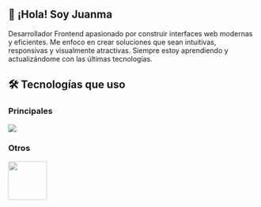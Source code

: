## 👋 ¡Hola! Soy Juanma
Desarrollador Frontend apasionado por construir interfaces web modernas y eficientes. Me enfoco en crear soluciones que sean intuitivas, responsivas y visualmente atractivas. Siempre estoy aprendiendo y actualizándome con las últimas tecnologías.

## 🛠️ Tecnologías que uso

### Principales
<p align="left">
  <img src="https://skillicons.dev/icons?i=html,css,javascript,typescript,angular,reactivex,jest" />
</p>

### Otros
<p align="left">
  <img src="https://skillicons.dev/icons?i=react,astro,sass,bootstrap,tailwind,materialui,nest,mongodb,redhat,git,github&perline=9" style="height: 78px; opacity: 0.8;" />
</p>



<!-- Old Version -->

<!-- ### 🛠️ Tecnologías y herramientas

![HTML5](https://img.shields.io/badge/HTML5-E34F26?style=for-the-badge&logo=html5&logoColor=white)
![CSS3](https://img.shields.io/badge/CSS3-663399?style=for-the-badge&logoColor=white)
![JavaScript](https://img.shields.io/badge/JavaScript-F7DF1E?style=for-the-badge&logo=javascript&logoColor=black)
![TypeScript](https://img.shields.io/badge/TypeScript-007ACC?style=for-the-badge&logo=typescript&logoColor=white)
<br/>
![Angular](https://img.shields.io/badge/Angular-DD0031?style=for-the-badge&logo=angular&logoColor=white)
![React](https://img.shields.io/badge/React-20232A?style=for-the-badge&logo=react&logoColor=61DAFB)
![Astro](https://img.shields.io/badge/Astro-0C1222?style=for-the-badge&logo=astro&logoColor=FF5D01)
<br/>
![Bootstrap](https://img.shields.io/badge/Bootstrap-563D7C?style=for-the-badge&logo=bootstrap&logoColor=white)
![Tailwind CSS](https://img.shields.io/badge/Tailwind_CSS-38B2AC?style=for-the-badge&logo=tailwind-css&logoColor=white)
![Angular Material](https://img.shields.io/badge/Angular%20Material-009688?style=for-the-badge&logo=angular&logoColor=white)
<br/>
![NestJS](https://img.shields.io/badge/NestJS-E0234E?style=for-the-badge&logo=nestjs&logoColor=white)
![Node.js](https://img.shields.io/badge/Node.js-339933?style=for-the-badge&logo=node.js&logoColor=white)
<br/>
![Git](https://img.shields.io/badge/Git-F05032?style=for-the-badge&logo=git&logoColor=white)
![GitHub](https://img.shields.io/badge/GitHub-181717?style=for-the-badge&logo=github&logoColor=white)
<br/>
![PHP](https://img.shields.io/badge/PHP-777BB4?style=for-the-badge&logo=php&logoColor=white)
![Java](https://img.shields.io/badge/Java-ED8B00?style=for-the-badge&logo=openjdk&logoColor=white)
![MySQL](https://img.shields.io/badge/MySQL-005C84?style=for-the-badge&logo=mysql&logoColor=white)
![IBM IIB](https://img.shields.io/badge/IBM%20IIB-007ACC?style=for-the-badge&logo=ibm&logoColor=white) -->
